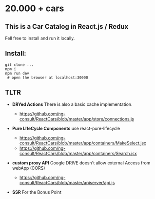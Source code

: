 # 20.000 + cars

## This is a Car Catalog in React.js / Redux

Fell free to install and run it locally.


## Install:

```
git clone ...
npm i
npm run dev
 # open the browser at localhost:30000
```

## TLTR

 - **DRYed Actions** There is also a basic cache implementation.
     - https://github.com/ng-consult/ReactCars/blob/master/app/store/connections.js
    
 - **Pure LIfeCycle Components** use react-pure-lifecycle
    - https://github.com/ng-consult/ReactCars/blob/master/app/containers/MakeSelect.jsx
    - https://github.com/ng-consult/ReactCars/blob/master/app/containers/Search.jsx
    
 - **custom proxy API** 
 Google DRIVE doesn't allow external Access from webApp (CORS)
    -  https://github.com/ng-consult/ReactCars/blob/master/apiserver/api.js
 - **SSR** For the Bonus Point
